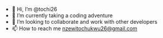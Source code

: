 - 👋 Hi, I’m @tochi26
- 🌱 I’m currently taking a coding adventure
- 💞️ I’m looking to collaborate and work with other developers
- 📫 How to reach me nzewitochukwu26@gmail.com

<!---
tochi26/tochi26 is a ✨ special ✨ repository because its `README.md` (this file) appears on your GitHub profile.
You can click the Preview link to take a look at your changes.
--->
